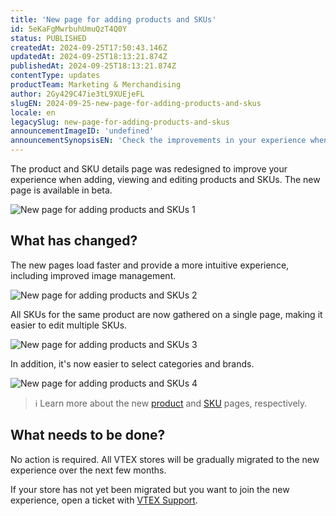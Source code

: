 ```yaml
---
title: 'New page for adding products and SKUs'
id: 5eKaFgMwrbuhUmuQzT4Q0Y
status: PUBLISHED
createdAt: 2024-09-25T17:50:43.146Z
updatedAt: 2024-09-25T18:13:21.874Z
publishedAt: 2024-09-25T18:13:21.874Z
contentType: updates
productTeam: Marketing & Merchandising
author: 2Gy429C47ie3tL9XUEjeFL
slugEN: 2024-09-25-new-page-for-adding-products-and-skus
locale: en
legacySlug: new-page-for-adding-products-and-skus
announcementImageID: 'undefined'
announcementSynopsisEN: 'Check the improvements in your experience when adding, viewing and editing merchandise.'
---
```


The product and SKU details page was redesigned to improve your experience when adding, viewing and editing products and SKUs. The new page is available in beta.

![New page for adding products and SKUs 1](https://raw.githubusercontent.com/vtexdocs/help-center-content/refs/heads/main/docs/en/announcements/2024/september/2024-09-25-new-page-for-adding-products-and-skus_1.gif)

## What has changed?

The new pages load faster and provide a more intuitive experience, including improved image management.

![New page for adding products and SKUs 2](https://raw.githubusercontent.com/vtexdocs/help-center-content/refs/heads/main/docs/en/announcements/2024/september/2024-09-25-new-page-for-adding-products-and-skus_2.gif)

All SKUs for the same product are now gathered on a single page, making it easier to edit multiple SKUs.

![New page for adding products and SKUs 3](https://raw.githubusercontent.com/vtexdocs/help-center-content/refs/heads/main/docs/en/announcements/2024/september/2024-09-25-new-page-for-adding-products-and-skus_3.gif)

In addition, it's now easier to select categories and brands.

![New page for adding products and SKUs 4](https://raw.githubusercontent.com/vtexdocs/help-center-content/refs/heads/main/docs/en/announcements/2024/september/2024-09-25-new-page-for-adding-products-and-skus_4.gif)

> ℹ️ Learn more about the new [product](/en/tutorial/adding-products-beta--29IkdEu6GofCFlltsZh2H8) and [SKU](/en/tutorial/cadastro-de-skus-beta--4ryZ6J45kwn3jDiQBxGiiN) pages, respectively.

## What needs to be done?

No action is required. All VTEX stores will be gradually migrated to the new experience over the next few months.

If your store has not yet been migrated but you want to join the new experience, open a ticket with [VTEX Support](/pt/support).


